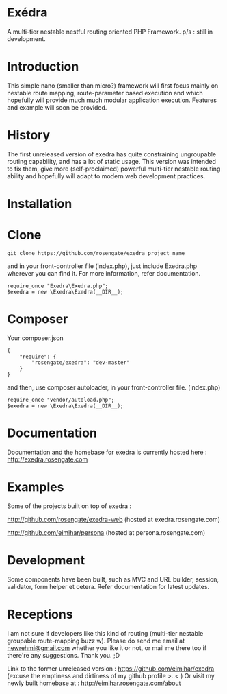 Exédra
======
A multi-tier ~~nestable~~ nestful routing oriented PHP Framework.
p/s : still in development.

Introduction
======
This ~~simple nano (smaller than micro?)~~ framework will first focus mainly on nestable route mapping, route-parameter based execution and which hopefully will provide much much modular application execution. Features and example will soon be provided.

History
======
The first unreleased version of exedra has quite constraining ungroupable routing capability, and has a lot of static usage. This version was intended to fix them, give more (self-proclaimed) powerful multi-tier nestable routing ability and hopefully will adapt to modern web development practices.

Installation
======
Clone
========
~~~
git clone https://github.com/rosengate/exedra project_name
~~~
and in your front-controller file (index.php), just include Exedra.php wherever you can find it. For more information, refer documentation.
~~~
require_once "Exedra\Exedra.php";
$exedra = new \Exedra\Exedra(__DIR__);
~~~

Composer
===
Your composer.json
~~~
{
    "require": {
        "rosengate/exedra": "dev-master"
    }
}
~~~
and then, use composer autoloader, in your front-controller file. (index.php)
~~~
require_once "vendor/autoload.php";
$exedra = new \Exedra\Exedra(__DIR__);
~~~

Documentation
===
Documentation and the homebase for exedra is currently hosted here : http://exedra.rosengate.com

Examples
======
Some of the projects built on top of exedra :

http://github.com/rosengate/exedra-web (hosted at exedra.rosengate.com)

http://github.com/eimihar/persona (hosted at persona.rosengate.com)

Development
======
Some components have been built, such as MVC and URL builder, session, validator, form helper et cetera. Refer documentation for latest updates.

Receptions
======
I am not sure if developers like this kind of routing (multi-tier nestable groupable route-mapping buzz w). Please do send me email at newrehmi@gmail.com whether you like it or not, or mail me there too if there're any suggestions. Thank you. ;D

Link to the former unreleased version : https://github.com/eimihar/exedra (excuse the emptiness and dirtiness of my github profile >..< )
Or visit my newly built homebase at : http://eimihar.rosengate.com/about
